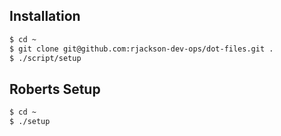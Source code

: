 

## Installation

```bash
$ cd ~
$ git clone git@github.com:rjackson-dev-ops/dot-files.git .
$ ./script/setup
```

## Roberts Setup

```bash
$ cd ~
$ ./setup
```
